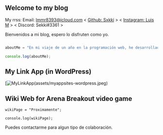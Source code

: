 ## Welcome to my blog

My rrss:
Email: <lmmr8393@icloud.com>
< [Github: Sxkki](https://github.com/sxkki) >
< [Instagram: Luis M](https://www.instagram.com/devboy_21) >
< Discord: Sekki#3361 >

Bienvenidos a mi blog, espero lo disfruten como yo.

```Javascript

aboutMe = "En mi viaje de un año en la programación web, he desarrollado una profunda pasión por crear soluciones innovadoras y funcionales, centrándome en cada proyecto con un fuerte compromiso y atención al detalle. He adquirido rápidamente habilidades en tecnologías clave como JavaScript, TypeScript y React, lo que ha alimentado mi ambición de conocimiento y me ha permitido enfrentar desafíos con entusiasmo. La programación no solo representa un trabajo para mí, sino una forma de expresar mi creatividad y resolver problemas reales, y estoy ansioso por seguir creciendo y explorando nuevas oportunidades en este apasionante campo.";

console.log(aboutMe);
```

## My Link App (in WordPress)

[![MyLinkApp(assets/myappsites-wordpress.jpeg)](https://myappsites.wordpress.com/)

## Wiki Web for Arena Breakout video game
 
```
wikiPage = "Proximamente";

console.log(wikiPage);
```
Puedes contactarme para algun tipo de colaboración.

